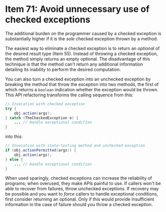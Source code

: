 # Item 71: Avoid unnecessary use of checked exceptions

The additional burden on the programmer caused by a checked exception is substantially higher if it is the _sole_
checked exception thrown by a method.

The easiest way to eliminate a checked exception is to return an _optional_ of the desired result type (Item 55).
Instead of throwing a checked exception, the method simply returns an empty optional. The disadvantage of this 
technique is that the method can't return any additional information detailing its inability to perform the desired 
computation.

You can also turn a checked exception into an unchecked exception by breaking the method that throw the exception 
into two methods, the first of which returns a `boolean` indication whether the exception would be thrown.
This API refactoring transforms the calling sequence from this:

```java
// Invocation with checked exception
try {
    obj.action(args);    
} catch (TheCheckedException e) {
    ... // Handle exceptional condition
}
```

into this:

```java
// Invocation with state-testing method and unchecked exception
if (obj.actionPermitted(args)) {
    obj.action(args);    
} else {
    ... // Handle exceptional condition    
}
```

When used sparingly, checked exceptions can increase the reliability of programs; when overused, they make APIs 
painful to use. If callers won't be able to recover from failures, throw unchecked exceptions. If recovery may be 
possible and you want to _force_ callers to handle exceptional conditions, first consider returning an optional. 
Only if this would provide insufficient information in the case of failure should you throw a checked exception. 
